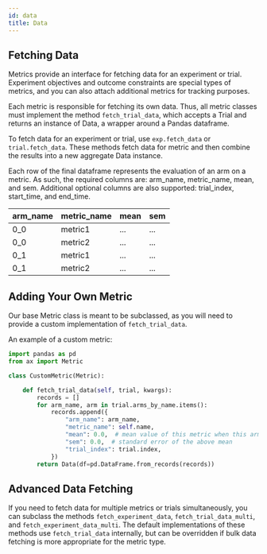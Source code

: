 ```yaml
---
id: data
title: Data
---
```


## Fetching Data

Metrics provide an interface for fetching data for an experiment or trial. Experiment objectives and outcome constraints are special types of metrics, and you can also attach additional metrics for tracking purposes.

Each metric is responsible for fetching its own data. Thus, all metric classes must implement the method `fetch_trial_data`, which accepts a Trial and returns an instance of Data, a wrapper around a Pandas dataframe.

To fetch data for an experiment or trial, use `exp.fetch_data` or `trial.fetch_data`. These methods fetch data for metric and then combine the results into a new aggregate Data instance.

Each row of the final dataframe represents the evaluation of an arm on a metric. As such, the required columns are: arm_name, metric_name, mean, and sem. Additional optional columns are also supported: trial_index, start_time, and end_time.

| arm_name | metric_name | mean | sem |
|----------|-------------|------|-----|
| 0_0      | metric1     | ...  | ... |
| 0_0      | metric2     | ...  | ... |
| 0_1      | metric1     | ...  | ... |
| 0_1      | metric2     | ...  | ... |

## Adding Your Own Metric

Our base Metric class is meant to be subclassed, as you will need to provide a custom implementation of `fetch_trial_data`.

An example of a custom metric:

```python
import pandas as pd
from ax import Metric

class CustomMetric(Metric):

    def fetch_trial_data(self, trial, kwargs):    
        records = []
        for arm_name, arm in trial.arms_by_name.items():
            records.append({
                "arm_name": arm_name,
                "metric_name": self.name,
                "mean": 0.0,  # mean value of this metric when this arm is used
                "sem": 0.0,  # standard error of the above mean
                "trial_index": trial.index,
            })
        return Data(df=pd.DataFrame.from_records(records))
```

## Advanced Data Fetching

If you need to fetch data for multiple metrics or trials simultaneously,
you can subclass the methods `fetch_experiment_data`, `fetch_trial_data_multi`,
and `fetch_experiment_data_multi`. The default implementations of these methods
use `fetch_trial_data` internally, but can be overridden if bulk data fetching
is more appropriate for the metric type.
